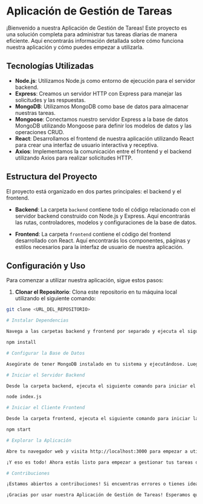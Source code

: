 # Aplicación de Gestión de Tareas

¡Bienvenido a nuestra Aplicación de Gestión de Tareas! Este proyecto es una solución completa para administrar tus tareas diarias de manera eficiente. Aquí encontrarás información detallada sobre cómo funciona nuestra aplicación y cómo puedes empezar a utilizarla.

## Tecnologías Utilizadas

- **Node.js**: Utilizamos Node.js como entorno de ejecución para el servidor backend.
- **Express**: Creamos un servidor HTTP con Express para manejar las solicitudes y las respuestas.
- **MongoDB**: Utilizamos MongoDB como base de datos para almacenar nuestras tareas.
- **Mongoose**: Conectamos nuestro servidor Express a la base de datos MongoDB utilizando Mongoose para definir los modelos de datos y las operaciones CRUD.
- **React**: Desarrollamos el frontend de nuestra aplicación utilizando React para crear una interfaz de usuario interactiva y receptiva.
- **Axios**: Implementamos la comunicación entre el frontend y el backend utilizando Axios para realizar solicitudes HTTP.

## Estructura del Proyecto

El proyecto está organizado en dos partes principales: el backend y el frontend.

- **Backend**: La carpeta `backend` contiene todo el código relacionado con el servidor backend construido con Node.js y Express. Aquí encontrarás las rutas, controladores, modelos y configuraciones de la base de datos.

- **Frontend**: La carpeta `frontend` contiene el código del frontend desarrollado con React. Aquí encontrarás los componentes, páginas y estilos necesarios para la interfaz de usuario de nuestra aplicación.

## Configuración y Uso

Para comenzar a utilizar nuestra aplicación, sigue estos pasos:

1. **Clonar el Repositorio**: Clona este repositorio en tu máquina local utilizando el siguiente comando:

```bash
git clone <URL_DEL_REPOSITORIO>

# Instalar Dependencias

Navega a las carpetas backend y frontend por separado y ejecuta el siguiente comando en cada una para instalar las dependencias necesarias:

npm install

# Configurar la Base de Datos

Asegúrate de tener MongoDB instalado en tu sistema y ejecutándose. Luego, actualiza la URL de conexión a la base de datos en el archivo index.js del backend, si es necesario.

# Iniciar el Servidor Backend

Desde la carpeta backend, ejecuta el siguiente comando para iniciar el servidor backend:

node index.js

# Iniciar el Cliente Frontend

Desde la carpeta frontend, ejecuta el siguiente comando para iniciar la aplicación frontend:

npm start

# Explorar la Aplicación

Abre tu navegador web y visita http://localhost:3000 para empezar a utilizar la aplicación de gestión de tareas.

¡Y eso es todo! Ahora estás listo para empezar a gestionar tus tareas de forma eficiente con nuestra aplicación.

# Contribuciones

¡Estamos abiertos a contribuciones! Si encuentras errores o tienes ideas para mejorar nuestra aplicación, siéntete libre de abrir un issue o enviar un pull request en nuestro repositorio de GitHub.

¡Gracias por usar nuestra Aplicación de Gestión de Tareas! Esperamos que te sea útil y eficiente en tu día a día.
